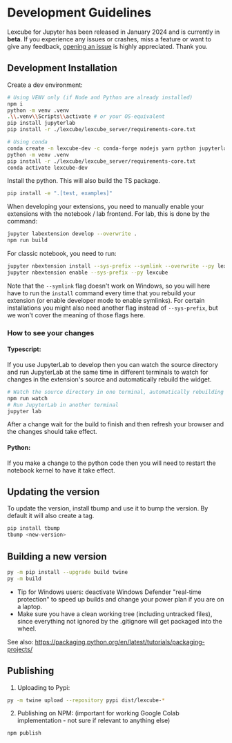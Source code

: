 # Development Guidelines

Lexcube for Jupyter has been released in January 2024 and is currently in **beta**. If you experience any issues or crashes, miss a feature or want to give any feedback, [opening an issue](https://github.com/msoechting/lexcube/issues/new/choose) is highly appreciated. Thank you.

## Development Installation

Create a dev environment:

```bash
# Using VENV only (if Node and Python are already installed)
npm i
python -m venv .venv
.\\.venv\\Scripts\\activate # or your OS-equivalent
pip install jupyterlab
pip install -r ./lexcube/lexcube_server/requirements-core.txt

# Using conda
conda create -n lexcube-dev -c conda-forge nodejs yarn python jupyterlab
python -m venv .venv
pip install -r ./lexcube/lexcube_server/requirements-core.txt
conda activate lexcube-dev
```

Install the python. This will also build the TS package.
```bash
pip install -e ".[test, examples]"
```

When developing your extensions, you need to manually enable your extensions with the
notebook / lab frontend. For lab, this is done by the command:

```bash
jupyter labextension develop --overwrite .
npm run build
```

For classic notebook, you need to run:

```bash
jupyter nbextension install --sys-prefix --symlink --overwrite --py lexcube
jupyter nbextension enable --sys-prefix --py lexcube
```

Note that the `--symlink` flag doesn't work on Windows, so you will here have to run
the `install` command every time that you rebuild your extension (or enable developer mode to enable symlinks). For certain installations you might also need another flag instead of `--sys-prefix`, but we won't cover the meaning of those flags here.

### How to see your changes
#### Typescript:
If you use JupyterLab to develop then you can watch the source directory and run JupyterLab at the same time in different
terminals to watch for changes in the extension's source and automatically rebuild the widget.

```bash
# Watch the source directory in one terminal, automatically rebuilding when needed
npm run watch
# Run JupyterLab in another terminal
jupyter lab
```

After a change wait for the build to finish and then refresh your browser and the changes should take effect.

#### Python:
If you make a change to the python code then you will need to restart the notebook kernel to have it take effect.

## Updating the version

To update the version, install tbump and use it to bump the version.
By default it will also create a tag.

```bash
pip install tbump
tbump <new-version>
```

## Building a new version 
```bash
py -m pip install --upgrade build twine
py -m build
```
- Tip for Windows users: deactivate Windows Defender "real-time protection" to speed up builds and change your power plan if you are on a laptop.
- Make sure you have a clean working tree (including untracked files), since everything not ignored by the .gitignore will get packaged into the wheel.

See also: https://packaging.python.org/en/latest/tutorials/packaging-projects/


## Publishing
1. Uploading to Pypi:
```bash
py -m twine upload --repository pypi dist/lexcube-*
```
2. Publishing on NPM: (important for working Google Colab implementation - not sure if relevant to anything else)
```bash
npm publish
```